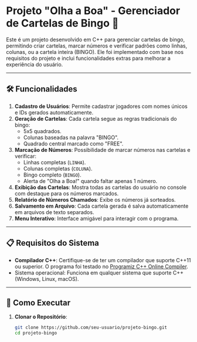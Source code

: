 # Projeto "Olha a Boa" - Gerenciador de Cartelas de Bingo 🎲

Este é um projeto desenvolvido em C++ para gerenciar cartelas de bingo, permitindo criar cartelas, marcar números e verificar padrões como linhas, colunas, ou a cartela inteira (BINGO). Ele foi implementado com base nos requisitos do projeto e inclui funcionalidades extras para melhorar a experiência do usuário.

---

## 🛠️ Funcionalidades

1. **Cadastro de Usuários**: Permite cadastrar jogadores com nomes únicos e IDs gerados automaticamente.
2. **Geração de Cartelas**: Cada cartela segue as regras tradicionais do bingo:
   - 5x5 quadrados.
   - Colunas baseadas na palavra "BINGO".
   - Quadrado central marcado como "FREE".
3. **Marcação de Números**: Possibilidade de marcar números nas cartelas e verificar:
   - Linhas completas (`LINHA`).
   - Colunas completas (`COLUNA`).
   - Bingo completo (`BINGO`).
   - Alerta de "Olha a Boa!" quando faltar apenas 1 número.
4. **Exibição das Cartelas**: Mostra todas as cartelas do usuário no console com destaque para os números marcados.
5. **Relatório de Números Chamados**: Exibe os números já sorteados.
6. **Salvamento em Arquivo**: Cada cartela gerada é salva automaticamente em arquivos de texto separados.
7. **Menu Interativo**: Interface amigável para interagir com o programa.

---

## 📋 Requisitos do Sistema

- **Compilador C++**: Certifique-se de ter um compilador que suporte C++11 ou superior. O programa foi testado no [Programiz C++ Online Compiler](https://www.programiz.com/cpp-programming/online-compiler/).
- Sistema operacional: Funciona em qualquer sistema que suporte C++ (Windows, Linux, macOS).

---

## 🚀 Como Executar

1. **Clonar o Repositório**:
   ```bash
   git clone https://github.com/seu-usuario/projeto-bingo.git
   cd projeto-bingo
